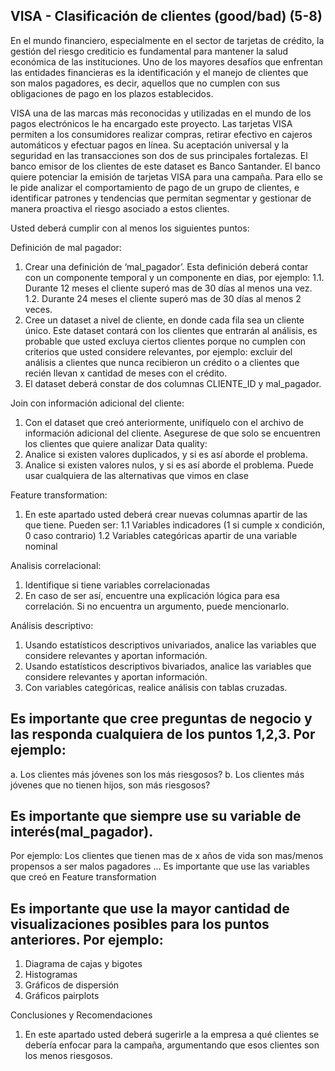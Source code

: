 ## VISA - Clasificación de clientes (good/bad) (5-8)

En el mundo financiero, especialmente en el sector de tarjetas de crédito, la gestión del riesgo crediticio es fundamental para mantener la salud económica de las instituciones. Uno de los mayores desafíos que enfrentan las entidades financieras es la identificación y el manejo de clientes que son malos pagadores, es decir, aquellos que no cumplen con sus obligaciones de pago en los plazos establecidos.

VISA una de las marcas más reconocidas y utilizadas en el mundo de los pagos electrónicos le ha encargado este proyecto. Las tarjetas VISA permiten a los consumidores realizar compras, retirar efectivo en cajeros automáticos y efectuar pagos en línea. Su aceptación universal y la seguridad en las transacciones son dos de sus principales fortalezas. El banco emisor de los clientes de este dataset es Banco Santander.
El banco quiere potenciar la emisión de tarjetas VISA para una campaña. Para ello se le pide analizar el comportamiento de pago de un grupo de clientes, e  identificar patrones y tendencias que permitan segmentar y gestionar de manera proactiva el riesgo asociado a estos clientes.

Usted deberá cumplir con al menos los siguientes puntos:

Definición de mal pagador:

1. Crear una definición de ‘mal_pagador’. Esta definición deberá contar con un componente temporal y un componente en dias, por ejemplo: 
 1.1. Durante 12 meses el cliente superó mas de 30 días al menos una vez.  
 1.2. Durante 24 meses el cliente superó mas de 30 días al menos 2 veces.
2. Cree un dataset a nivel de cliente, en donde cada fila sea un cliente único. Este dataset contará con los clientes que entrarán al análisis, es probable que usted excluya ciertos clientes porque no cumplen con criterios que usted considere relevantes, por ejemplo: excluir del análisis a clientes que nunca recibieron un crédito o a clientes que recién llevan x cantidad de meses con el crédito. 
3. El dataset deberá constar de dos columnas CLIENTE_ID y  mal_pagador.

Join con información adicional del cliente:
1. Con el dataset que creó anteriormente, unifíquelo con el archivo de información adicional del cliente. Asegurese de que solo se encuentren los clientes que quiere analizar
Data quality:
1. Analice si existen valores duplicados, y si es así aborde el problema.
2. Analice si existen valores nulos, y si es así aborde el problema. Puede usar cualquiera de las alternativas que vimos en clase
   
Feature transformation:
1. En este apartado usted deberá crear nuevas columnas apartir de las que tiene. Pueden ser:
 1.1 Variables indicadores (1 si cumple x condición, 0 caso contrario) 
 1.2 Variables categóricas apartir de una variable nominal
   
Analisis correlacional:
1. Identifique si tiene variables correlacionadas
2. En caso de ser así, encuentre una explicación lógica para esa correlación. Si no encuentra un argumento, puede mencionarlo.
   
Análisis descriptivo:
1. Usando estatísticos descriptivos univariados, analice las variables que considere relevantes y aportan información. 
2. Usando estatísticos descriptivos bivariados, analice las variables que considere relevantes y aportan información. 
3. Con variables categóricas, realice análisis con tablas cruzadas. 
## Es importante que cree preguntas de negocio y las responda cualquiera de los puntos 1,2,3. Por ejemplo:
a. Los clientes más jóvenes son los más riesgosos?
b. Los clientes más jóvenes que no tienen hijos, son más riesgosos?  
## Es importante que siempre use su variable de interés(mal_pagador).
Por ejemplo: Los clientes que tienen mas de x años de vida son mas/menos propensos a ser malos pagadores … 
	Es importante que use las variables que creó en Feature transformation
## Es importante que use la mayor cantidad de visualizaciones posibles para los puntos     anteriores. Por ejemplo:
1. Diagrama de cajas y bigotes
2. Histogramas
3. Gráficos de dispersión
4. Gráficos pairplots
   
Conclusiones y Recomendaciones
1. En este apartado usted deberá sugerirle a la empresa a qué clientes se debería enfocar para la campaña, argumentando que esos clientes son los menos riesgosos. 

